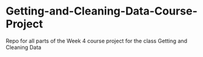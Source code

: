 # Getting-and-Cleaning-Data-Course-Project
Repo for all parts of the Week 4 course project for the class Getting and Cleaning Data
